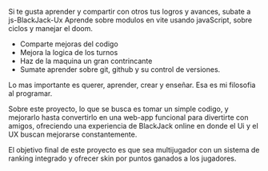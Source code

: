 Si te gusta aprender y compartir con otros tus logros y avances, subate a js-BlackJack-Ux 
Aprende sobre modulos en vite usando javaScript, sobre ciclos y manejar el doom.

* Comparte mejoras del codigo
* Mejora la logica de los turnos
* Haz de la maquina un gran contrincante
* Sumate aprender sobre git, github y su control de versiones.

Lo mas importante es querer, aprender, crear y enseñar. Esa es mi filosofia al programar. 

Sobre este proyecto, lo que se busca es tomar un simple codigo, y mejorarlo hasta convertirlo en una web-app funcional para divertirte con amigos, ofreciendo una experiencia de BlackJack online en donde el Ui y el UX buscan mejorarse constantemente.

El objetivo final de este proyecto es que sea multijugador con un sistema de ranking integrado y ofrecer skin por puntos ganados a los jugadores. 


